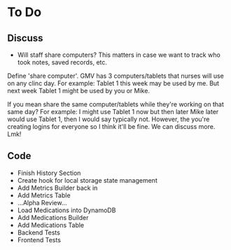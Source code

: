 # To Do

## Discuss

- Will staff share computers? This matters in case we want to track who took notes, saved records, etc.

Define 'share computer'. GMV has 3 computers/tablets that nurses will use on any clinc day. For example: Tablet 1 this week may be used by me. But next week Tablet 1 might be used by you or Mike.

If you mean share the same computer/tablets while they're working on that same day? For example: I might use Tablet 1 now but then later Mike later would use Tablet 1, then I would say typically not. However, the you're creating logins for everyone so I think it'll be fine. We can discuss more. Lmk!

## Code

- Finish History Section
- Create hook for local storage state management
- Add Metrics Builder back in
- Add Metrics Table
- ...Alpha Review...
- Load Medications into DynamoDB
- Add Medications Builder
- Add Medications Table
- Backend Tests
- Frontend Tests
